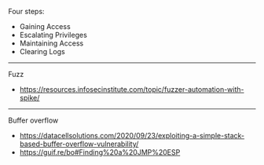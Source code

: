Four steps:
  - Gaining Access
  - Escalating Privileges
  - Maintaining Access
  - Clearing Logs
	
---

Fuzz
  - https://resources.infosecinstitute.com/topic/fuzzer-automation-with-spike/

---

Buffer overflow
  - https://datacellsolutions.com/2020/09/23/exploiting-a-simple-stack-based-buffer-overflow-vulnerability/
  - https://guif.re/bo#Finding%20a%20JMP%20ESP
